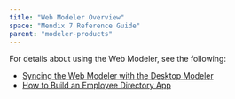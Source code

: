 ```yaml
---
title: "Web Modeler Overview"
space: "Mendix 7 Reference Guide"
parent: "modeler-products"
---
```


For details about using the Web Modeler, see the following:

* [Syncing the Web Modeler with the Desktop Modeler](desktop-webmodeler)
* [How to Build an Employee Directory App](/howto/tutorials/build-an-employee-directory-app)

